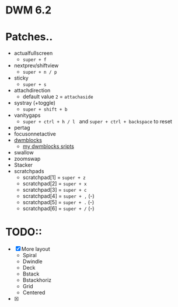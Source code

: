 # DWM 6.2
# Patches..
- actualfullscreen
	- `super + f`
- nextprev/shiftview
	- `super + n / p`
- sticky
	- `super + s`
- attachdirection
	- default value `2` = `attachaside` 
- systray (+toggle)
	- `super + shift + b`
- vanitygaps
	- `super + ctrl + h / l ` and `super + ctrl + backspace` to reset 
- pertag 
- focusonnetactive
- [dwmblocks](https://github.com/romariorobby/sucklessaqs/tree/master/dwmblocks)
	- [my dwmblocks sripts](https://github.com/romariorobby/dotfiles/tree/main/dot_local/bin/blocks)
- swallow
- zoomswap
- Stacker
- scratchpads
	- scratchpad[1] = `super + z` 
	- scratchpad[2] = `super + x` 
	- scratchpad[3] = `super + c` 
	- scratchpad[4] = `super + ,` (-)
	- scratchpad[5] = `super + .` (-)
	- scratchpad[6] = `super + /` (-)

# TODO::
- [X] More layout 
	- Spiral
	- Dwindle
	- Deck
	- Bstack
	- Bstackhoriz
	- Grid
	- Centered
- [X] 


